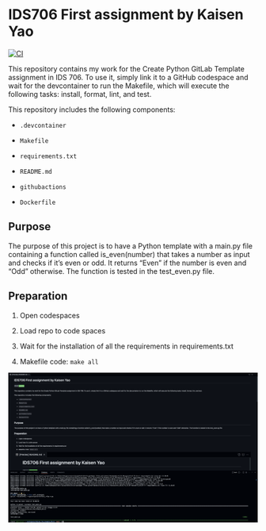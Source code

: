 # IDS706 First assignment by Kaisen Yao

[![CI](https://github.com/nogibjj/Kaisen_Yao_Example_Mini1/actions/workflows/hello.yml/badge.svg)](https://github.com/nogibjj/Kaisen_Yao_Example_Mini1/actions/workflows/hello.yml)

This repository contains my work for the Create Python GitLab Template assignment in IDS 706. To use it, simply link it to a GitHub codespace and wait for the devcontainer to run the Makefile, which will execute the following tasks: install, format, lint, and test.

This repository includes the following components:

* `.devcontainer`

* `Makefile`

* `requirements.txt`

* `README.md` 

* `githubactions` 

* `Dockerfile`

## Purpose
The purpose of this project is to have a Python template with a main.py file containing a function called is_even(number) that takes a number as input and checks if it’s even or odd. It returns “Even” if the number is even and “Odd” otherwise. The function is tested in the test_even.py file.

## Preparation
1. Open codespaces

2. Load repo to code spaces

3. Wait for the installation of all the requirements in requirements.txt

4. Makefile code: `make all`

![requirements](image.jpg)

